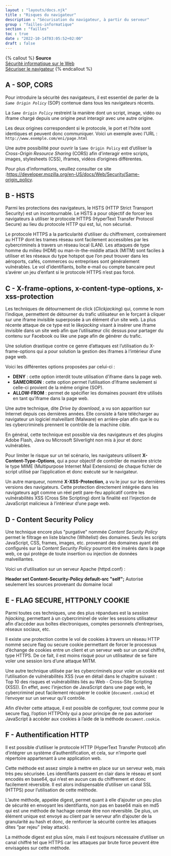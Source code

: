 ```yaml
---
layout : "layouts/docs.njk"
title : "Risques du navigateur"
description : "Sécurisation du navigateur, à partir du serveur"
group : "failles-informatique"
section : "failles"
toc : true
date : "2022-10-14T03:05:52+02:00"
draft : false
---
```

{% callout %}
**Source**  
[Sécurité informatique sur le Web](https://www.editions-eni.fr/livre/securite-informatique-sur-le-web-apprenez-a-securiser-vos-applications-management-cybersecurite-developpement-et-operationnel-9782409006340)  
[Sécuriser le navigateur](’https://github.com/OWASP/Top10/blob/master/2017/fr/0x11-t10.md)
{% endcallout %}
## A - SOP, CORS
Pour introduire la sécurité des navigateurs, il est essentiel de parler de la *`Same Origin Policy`* (SOP) contenue dans tous les navigateurs récents.

La *`Same Origin Policy`* restreint la manière dont un script, image, vidéo ou iframe chargé depuis une origine peut interagir avec une autre origine.

Les deux origines correspondent si le protocole, le port et l’hôte sont identiques et peuvent donc communiquer. 
Voici un exemple avec l’URL : `http://www.exemple.com/eni/page.html`

Une autre possibilité pour ouvrir la `Same Origin Policy` est d’utiliser la *Cross-Origin Resource Sharing* (CORS) afin d’interagir entre scripts, images, stylesheets (CSS), iframes, vidéos d’origines différentes.

Pour plus d’informations, veuillez consulter ce site :<https://developer.mozilla.org/en-US/docs/Web/Security/Same-origin_policy>.
## B - HSTS
Parmi les protections des navigateurs, le HSTS (HTTP Strict Transport Security) est un incontournable. Le HSTS a pour objectif de forcer les navigateurs à utiliser le protocole HTTPS (HyperText Transfer Protocol Secure) au lieu du protocole HTTP qui est, lui, non sécurisé.

Le protocole HTTPS a la particularité d’utiliser du chiffrement, contrairement au HTTP dont les trames réseau sont facilement accessibles par les cybercriminels à travers un réseau local (LAN). Les attaques de type homme du milieu (HDM) ou man-in-the-middle attack (MITM) sont faciles à utiliser et les réseaux du type hotspot que l’on peut trouver dans les aéroports, cafés, commerces ou entreprises sont généralement vulnérables. Le vol d’identifiants, boîte e-mail ou compte bancaire peut s’avérer un jeu d’enfant si le protocole HTTPS n’est pas forcé.
## C - X-frame-options, x-content-type-options, x-xss-protection
Les techniques de détournement de click (*Clickjacking*) qui, comme le nom l’indique, permettent de détourner du trafic utilisateur en le forçant à cliquer sur une iframe invisible superposée à un élément d’un site web. La plus récente attaque de ce type est le *likejacking* visant à insérer une iframe invisible dans un site web afin que l’utilisateur clic dessus pour partager du contenu sur Facebook ou like une page afin de générer du trafic.

Une solution drastique contre ce genre d’attaques est l’utilisation du X-frame-options qui a pour solution la gestion des iframes à l’intérieur d’une page web.

Voici les différentes options proposées par celui-ci :

- **DENY** : cette option interdit toute utilisation d’iframe dans la page web.
- **SAMEORIGIN** : cette option permet l’utilisation d’iframe seulement si celle-ci provient de la même origine (SOP).
- **ALLOW-FROM** : permet de spécifier les domaines pouvant être utilisés en tant qu’iframe dans la page web.

Une autre technique, dite *Drive by download*, a vu son apparition sur Internet depuis ces dernières années. Elle consiste à faire télécharger au navigateur un logiciel malveillant (Malware) en arrière-plan afin que le ou les cybercriminels prennent le contrôle de la machine cible.

En général, cette technique est possible via des navigateurs et des plugins Adobe Flash, Java ou Microsoft Silverlight non mis à jour et donc vulnérables.

Pour limiter le risque sur un tel scénario, les navigateurs utilisent **X-Content-Type-Options**, qui a pour objectif de contrôler de manière stricte le type MIME (Multipurpose Internet Mail Extensions) de chaque fichier de script utilisé par l’application et donc exécuté sur le navigateur.

Un autre marqueur, nommé **X-XSS-Protection**, a vu le jour sur les dernières versions des navigateurs. Cette protection directement intégrée dans les navigateurs agit comme un réel petit pare-feu applicatif contre les vulnérabilités XSS (Cross Site Scripting) dont la finalité est l’injection de JavaScript malicieux à l’intérieur d’une page web.
## D - Content Security Policy
Une technique encore plus "purgative" nommée *Content Security Policy* permet le filtrage en liste blanche (Whitelist) des domaines. Seuls les scripts JavaScript, CSS, frames, images, etc. provenant des domaines ayant été configurés sur la *Content Security Policy* pourront être insérés dans la page web, ce qui protège de toute insertion ou injection de données malveillantes.

Voici un d’utilisation sur un serveur Apache (httpd.conf) :

**Header set Content-Security-Policy default-src "self";**
Autorise seulement les sources provenant du domaine local
## E - FLAG SECURE, HTTPONLY COOKIE
Parmi toutes ces techniques, une des plus répandues est la *session hijacking*, permettant à un cybercriminel de voler les sessions utilisateur afin d’accéder aux boîtes électroniques, comptes personnels d’entreprises, réseaux sociaux, etc.

Il existe une protection contre le vol de cookies à travers un réseau HTTP nommé secure flag ou secure cookie permettant de forcer le processus d’échange de cookies entre un client et un serveur web sur un canal chiffré, type HTTPS. De ce fait, il est moins risqué pour un utilisateur de se faire voler une session lors d’une attaque MITM.

Une autre technique utilisée par les cybercriminels pour voler un cookie est l’utilisation de vulnérabilités XSS 
(vue en détail dans le chapitre suivant : Top 10 des risques et vulnérabilités liés au Web - Cross-Site Scripting (XSS)).
En effet, avec l’injection de JavaScript dans une page web, le cybercriminel peut facilement récupérer le cookie (`document.cookie`) et l’envoyer sur un serveur qu’il contrôle.

Afin d’éviter cette attaque, il est possible de configurer, tout comme pour le secure flag, l’option HTTPOnly qui a pour 
principe de ne pas autoriser JavaScript à accéder aux cookies à l’aide de la méthode `document.cookie`.
## F - Authentification HTTP
Il est possible d’utiliser le protocole HTTP (HyperText Transfer Protocol) afin d’intégrer un système d’authentification, et cela, sur n’importe quel répertoire appartenant à une application web.

Cette méthode est assez simple à mettre en place sur un serveur web, mais très peu sécurisée. Les identifiants passent en clair dans le réseau et sont encodés en base64, qui n’est en aucun cas du chiffrement et donc facilement réversible. Il est alors indispensable d’utiliser un canal SSL (HTTPS) pour l’utilisation de cette méthode.

L’autre méthode, appelée digest, permet quant à elle d’ajouter un peu plus de sécurité en envoyant les identifiants, non pas en base64 mais en md5 qui est une méthode de hachage censée être non réversible. De plus, un élément unique est envoyé au client par le serveur afin d’ajouter de la granularité au hash et donc, de renforcer la sécurité contre les attaques dites ”par rejeu” (relay attack).

La méthode digest est plus sûre, mais il est toujours nécessaire d’utiliser un canal chiffré tel que HTTPS car les attaques par brute force peuvent être envisagées sur cette méthode.
